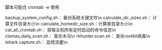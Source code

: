 脚本可配合 crontab -e 使用

backup_system_config.sh：  备份系统关键文件\n
calculate_dir_sizes.sh：   计算文件目录大小\n
calculate_homedir_size.sh：计算家目录大小\n
cat_all_crontab.sh：       获取主机所有定时启动的命令信息\n
clamav_daily_scan.sh：     查杀木马\n
rkhunter.scan.sh：         查杀rootkit病毒\n
tshark.capture.sh：        监控流量\n

